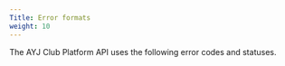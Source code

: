 ```yaml
---
Title: Error formats
weight: 10
---
```


The AYJ Club Platform API uses the following error codes and statuses.